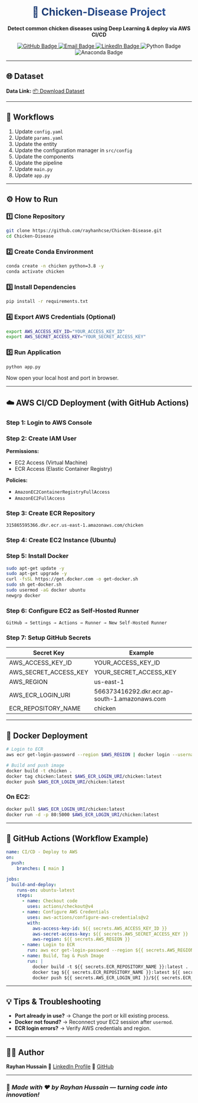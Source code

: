 <h1 align="center">
  <span style="background: linear-gradient(to right, #1e3c72, #2a5298); -webkit-background-clip: text; color: transparent;">
    🐔 Chicken-Disease Project
  </span>
</h1>

<p align="center">
  <strong>Detect common chicken diseases using Deep Learning & deploy via AWS CI/CD</strong>
</p>

<p align="center">
  <a href="https://github.com/rayhanhcse/Chicken-Disease">
    <img src="https://img.shields.io/badge/GitHub-rayhanhcse-181717?style=for-the-badge&logo=github" alt="GitHub Badge"/>
  </a>
  <a href="mailto:rayhanhcse@gmail.com">
    <img src="https://img.shields.io/badge/Email-rayhanhcse@gmail.com-D14836?style=for-the-badge&logo=gmail" alt="Email Badge"/>
  </a>
  <a href="https://linkedin.com/in/rayhanchse">
    <img src="https://img.shields.io/badge/LinkedIn-rayhanchse-0077B5?style=for-the-badge&logo=linkedin" alt="LinkedIn Badge"/>
  </a>
  <img src="https://img.shields.io/badge/Python-3.8-3776AB?style=for-the-badge&logo=python" alt="Python Badge"/>
  <img src="https://img.shields.io/badge/Anaconda-202020?style=for-the-badge&logo=anaconda" alt="Anaconda Badge"/>
</p>

---


## 🌐 Dataset

**Data Link:** [📦 Download Dataset](https://drive.google.com/file/d/1pV0DAdyjzsjk0HL7f8_5qiS_mVyjYk25/view?usp=sharing)

---

## 🧠 Workflows

1. Update `config.yaml`
2. Update `params.yaml`
3. Update the entity
4. Update the configuration manager in `src/config`
5. Update the components
6. Update the pipeline
7. Update `main.py`
8. Update `app.py`

---

## ⚙️ How to Run

### 1️⃣ Clone Repository

```bash
git clone https://github.com/rayhanhcse/Chicken-Disease.git
cd Chicken-Disease
```

### 2️⃣ Create Conda Environment

```bash
conda create -n chicken python=3.8 -y
conda activate chicken
```

### 3️⃣ Install Dependencies

```bash
pip install -r requirements.txt
```

### 4️⃣ Export AWS Credentials (Optional)

```bash
export AWS_ACCESS_KEY_ID="YOUR_ACCESS_KEY_ID"
export AWS_SECRET_ACCESS_KEY="YOUR_SECRET_ACCESS_KEY"
```

### 5️⃣ Run Application

```bash
python app.py
```

Now open your local host and port in browser.

---

## ☁️ AWS CI/CD Deployment (with GitHub Actions)

### Step 1: Login to AWS Console

### Step 2: Create IAM User

**Permissions:**

* EC2 Access (Virtual Machine)
* ECR Access (Elastic Container Registry)

**Policies:**

* `AmazonEC2ContainerRegistryFullAccess`
* `AmazonEC2FullAccess`

### Step 3: Create ECR Repository

```text
315865595366.dkr.ecr.us-east-1.amazonaws.com/chicken
```

### Step 4: Create EC2 Instance (Ubuntu)

### Step 5: Install Docker

```bash
sudo apt-get update -y
sudo apt-get upgrade -y
curl -fsSL https://get.docker.com -o get-docker.sh
sudo sh get-docker.sh
sudo usermod -aG docker ubuntu
newgrp docker
```

### Step 6: Configure EC2 as Self‑Hosted Runner

`GitHub → Settings → Actions → Runner → New Self-Hosted Runner`

### Step 7: Setup GitHub Secrets

| Secret Key            | Example                                       |
| --------------------- | --------------------------------------------- |
| AWS_ACCESS_KEY_ID     | YOUR_ACCESS_KEY_ID                            |
| AWS_SECRET_ACCESS_KEY | YOUR_SECRET_ACCESS_KEY                        |
| AWS_REGION            | us-east-1                                     |
| AWS_ECR_LOGIN_URI     | 566373416292.dkr.ecr.ap-south-1.amazonaws.com |
| ECR_REPOSITORY_NAME   | chicken                                       |

---

## 🐳 Docker Deployment

```bash
# Login to ECR
aws ecr get-login-password --region $AWS_REGION | docker login --username AWS --password-stdin $AWS_ECR_LOGIN_URI

# Build and push image
docker build -t chicken .
docker tag chicken:latest $AWS_ECR_LOGIN_URI/chicken:latest
docker push $AWS_ECR_LOGIN_URI/chicken:latest
```

### On EC2:

```bash
docker pull $AWS_ECR_LOGIN_URI/chicken:latest
docker run -d -p 80:5000 $AWS_ECR_LOGIN_URI/chicken:latest
```

---

## 🚀 GitHub Actions (Workflow Example)

```yaml
name: CI/CD - Deploy to AWS
on:
  push:
    branches: [ main ]

jobs:
  build-and-deploy:
    runs-on: ubuntu-latest
    steps:
      - name: Checkout code
        uses: actions/checkout@v4
      - name: Configure AWS Credentials
        uses: aws-actions/configure-aws-credentials@v2
        with:
          aws-access-key-id: ${{ secrets.AWS_ACCESS_KEY_ID }}
          aws-secret-access-key: ${{ secrets.AWS_SECRET_ACCESS_KEY }}
          aws-region: ${{ secrets.AWS_REGION }}
      - name: Login to ECR
        run: aws ecr get-login-password --region ${{ secrets.AWS_REGION }} | docker login --username AWS --password-stdin ${{ secrets.AWS_ECR_LOGIN_URI }}
      - name: Build, Tag & Push Image
        run: |
          docker build -t ${{ secrets.ECR_REPOSITORY_NAME }}:latest .
          docker tag ${{ secrets.ECR_REPOSITORY_NAME }}:latest ${{ secrets.AWS_ECR_LOGIN_URI }}/${{ secrets.ECR_REPOSITORY_NAME }}:latest
          docker push ${{ secrets.AWS_ECR_LOGIN_URI }}/${{ secrets.ECR_REPOSITORY_NAME }}:latest
```

---

## 💡 Tips & Troubleshooting

* **Port already in use?** → Change the port or kill existing process.
* **Docker not found?** → Reconnect your EC2 session after `usermod`.
* **ECR login errors?** → Verify AWS credentials and region.

---

## 👨‍💻 Author

**Rayhan Hussain**
📧 [LinkedIn Profile](https://linkedin.com/in/rayhanchse)
🐙 [GitHub](https://github.com/rayhanhcse)

---

### 🌈 *Made with ❤️ by Rayhan Hussain — turning code into innovation!*
